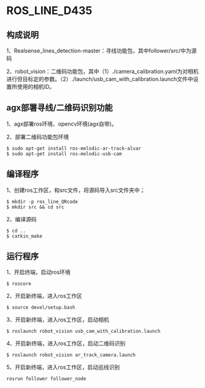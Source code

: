 # ROS_LINE_D435
## 构成说明

1、Realsense_lines_detection-master：寻线功能包，其中follower/src/中为源码

2、robot_vision：二维码功能包，其中（1）./camera_calibration.yaml为对相机进行但目标定的参数。（2）./launch/usb_cam_with_calibration.launch文件中设置所使用的相机ID。

## agx部署寻线/二维码识别功能

1、agx部署ros环境、opencv环境(agx自带)。

2、部署二维码功能包环境
```
$ sudo apt-get install ros-melodic-ar-track-alvar
$ sudo apt-get install ros-melodic-usb-cam
```

## 编译程序

1、创建ros工作区，和src文件，将源码导入src文件夹中；
```
$ mkdir -p ros_line_QRcode
$ mkdir src && cd src
```
2、编译源码
```
$ cd ..
$ catkin_make
```

## 运行程序

1、开启终端，启动ros环境
```
$ roscore
```

2、开启新终端，进入ros工作区
```
$ source devel/setup.bash
```

3、开启新终端，进入ros工作区，启动相机
```
$ roslaunch robot_vision usb_cam_with_calibration.launch
```

4、开启新终端，进入ros工作区，启动二维码识别
```
$ roslaunch robot_vision ar_track_camera.launch
```

5、开启新终端，进入ros工作区，启动巡线识别
```
rosrun follower follower_node
```

